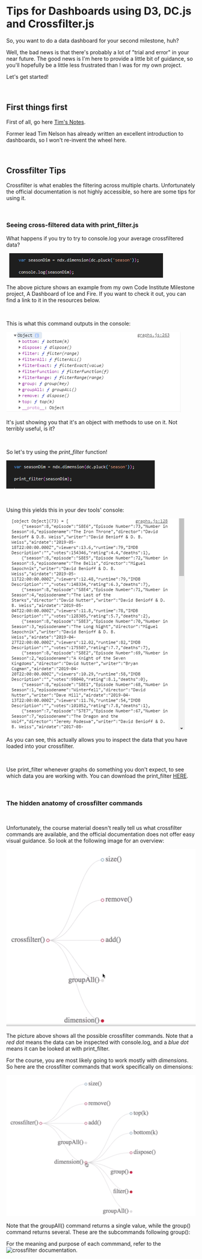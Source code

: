 # Tips for Dashboards using D3, DC.js and Crossfilter.js

So, you want to do a data dashboard for your second milestone, huh?

Well, the bad news is that there's probably a lot of "trial and error" in your near future. The good news is I'm here to provide a little bit of guidance, so you'll hopefully be a little less frustrated than I was for my own project.

Let's get started!

&nbsp;
&nbsp;

## First things first

First of all, go here [Tim's Notes](https://github.com/TravelTimN/ci-ifd-lead/blob/master/week3-d3-dc/d3-dc.md).

Former lead Tim Nelson has already written an excellent introduction to dashboards, so I won't re-invent the wheel here.

&nbsp;
&nbsp;

## Crossfilter Tips

Crossfilter is what enables the filtering across multiple charts. Unfortunately the official documentation is not highly accessible, so here are some tips for using it.

&nbsp;

### Seeing cross-filtered data with print_filter.js

What happens if you try to try to console.log your average crossfiltered data?

&nbsp;
![consolelog](https://github.com/synnea/ci-ifd-lead/blob/master/dashboards/images/consolelogdim.PNG)

The above picture shows an example from my own Code Institute Milestone project, A Dashboard of Ice and Fire. If you want to check it out, you can find a link to it in the resources below.

&nbsp;

This is what this command outputs in the console:

![consolelog-result](https://github.com/synnea/ci-ifd-lead/blob/master/dashboards/images/consolelogresult.PNG)

It's just showing you that it's an object with methods to use on it. Not terribly useful, is it?

&nbsp;

So let's try using the *print_filter* function!

![printfilter](https://github.com/synnea/ci-ifd-lead/blob/master/dashboards/images/printfilter.PNG)

&nbsp;

Using this yields this in your dev tools' console:

![printfilter-result](https://github.com/synnea/ci-ifd-lead/blob/master/dashboards/images/printfilterresult.PNG)

As you can see, this actually allows you to inspect the data that you have loaded into your crossfilter.

&nbsp;

Use print_filter whenever graphs do something you don't expect, to see which data you are working with. You can download the print_filter [HERE](https://gist.github.com/xhinking/9341806).

&nbsp;

### The hidden anatomy of crossfilter commands

&nbsp;

Unfortunately, the course material doesn't really tell us what crossfilter commands are available, and the official documentation does not offer easy visual guidance. So look at the following image for an overview:

![cfcommands](https://github.com/synnea/ci-ifd-lead/blob/master/dashboards/images/cfcommands.PNG)

The picture above shows all the possible crossfilter commands. Note that a *red dot* means the data can be inspected with console.log, and a *blue dot* means it can be looked at with print_filter. 

For the course, you are most likely going to work mostly with *dimensions*. So here are the crossfilter commands that work specifically on dimensions:

![cfcommands](https://github.com/synnea/ci-ifd-lead/blob/master/dashboards/images/cfdimension.PNG)

Note that the groupAll() command returns a single value, while the group() command returns several. These are the subcommands following group():



For the meaning and purpose of each commmand, refer to the ![crossfilter documentation](https://github.com/square/crossfilter/wiki/API-Reference).
















